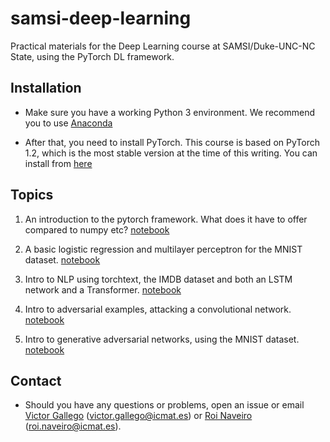 # samsi-deep-learning
Practical materials for the Deep Learning course at SAMSI/Duke-UNC-NC State, using the PyTorch DL framework.

## Installation

* Make sure you have a working Python 3 environment. We recommend you to use [Anaconda](https://www.anaconda.com/distribution/)

* After that, you need to install PyTorch. This course is based on PyTorch 1.2, which is the most stable version at the time of this writing. You can install from [here](https://pytorch.org/)

## Topics

1. An introduction to the pytorch framework. What does it have to offer compared to numpy etc? [notebook](https://github.com/vicgalle/samsi-deep-learning/blob/master/1_intro_to_pytorch.ipynb)

2. A basic logistic regression and multilayer perceptron for the MNIST dataset. [notebook](https://github.com/vicgalle/samsi-deep-learning/blob/master/2_mnist.ipynb)

3. Intro to NLP using torchtext, the IMDB dataset and both an LSTM network and a Transformer. [notebook](https://github.com/vicgalle/samsi-deep-learning/blob/master/3_rnn_imdb.ipynb)

4. Intro to adversarial examples, attacking a convolutional network. [notebook](https://github.com/vicgalle/samsi-deep-learning/blob/master/4_cnn_adversarial.ipynb)

5. Intro to generative adversarial networks, using the MNIST dataset. [notebook](https://github.com/vicgalle/samsi-deep-learning/blob/master/5_intro_gans-full.ipynb)

## Contact

* Should you have any questions or problems, open an issue or email [Victor Gallego](https://vicgalle.github.io) (victor.gallego@icmat.es) or [Roi Naveiro](https://roinaveiro.github.io/) (roi.naveiro@icmat.es).


